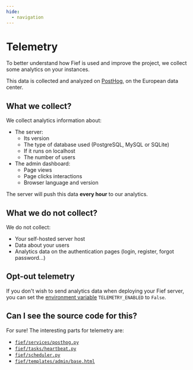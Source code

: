 ```yaml
---
hide:
  - navigation
---
```


# Telemetry

To better understand how Fief is used and improve the project, we collect some analytics on your instances.

This data is collected and analyzed on [PostHog](https://posthog.com/), on the European data center.

## What we collect?

We collect analytics information about:

* The server:
    * Its version
    * The type of database used (PostgreSQL, MySQL or SQLite)
    * If it runs on localhost
    * The number of users
* The admin dashboard:
    * Page views
    * Page clicks interactions
    * Browser language and version

The server will push this data **every hour** to our analytics.

## What we do **not** collect?

We do not collect:

* Your self-hosted server host
* Data about your users
* Analytics data on the authentication pages (login, register, forgot password...)

## Opt-out telemetry

If you don't wish to send analytics data when deploying your Fief server, you can set the [environment variable](./self-hosting/environment-variables.md) `TELEMETRY_ENABLED` to `False`.

## Can I see the source code for this?

For sure! The interesting parts for telemetry are:

* [`fief/services/posthog.py`](https://github.com/fief-dev/fief/blob/main/fief/services/posthog.py)
* [`fief/tasks/heartbeat.py`](https://github.com/fief-dev/fief/blob/main/fief/tasks/heartbeat.py)
* [`fief/scheduler.py`](https://github.com/fief-dev/fief/blob/main/fief/scheduler.py#L13-L16)
* [`fief/templates/admin/base.html`](https://github.com/fief-dev/fief/blob/main/fief/templates/admin/base.html#L17-L28)
